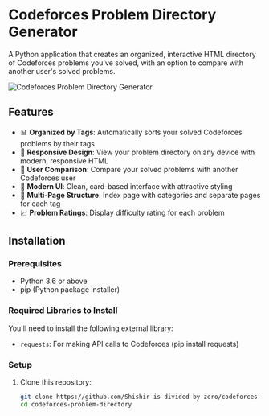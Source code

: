 # Codeforces Problem Directory Generator

A Python application that creates an organized, interactive HTML directory of Codeforces problems you've solved, with an option to compare with another user's solved problems.

![Codeforces Problem Directory Generator](https://raw.githubusercontent.com/ShishirAcharjee/codeforces-problem-directory/main/screenshots/app_screenshot.png)

## Features

- 📊 **Organized by Tags**: Automatically sorts your solved Codeforces problems by their tags
- 📱 **Responsive Design**: View your problem directory on any device with modern, responsive HTML
- 🔄 **User Comparison**: Compare your solved problems with another Codeforces user
- 🎨 **Modern UI**: Clean, card-based interface with attractive styling
- 🧩 **Multi-Page Structure**: Index page with categories and separate pages for each tag
- 📈 **Problem Ratings**: Display difficulty rating for each problem

## Installation

### Prerequisites

- Python 3.6 or above
- pip (Python package installer)

### Required Libraries to Install

You'll need to install the following external library:
- `requests`: For making API calls to Codeforces (pip install requests)

### Setup

1. Clone this repository:
   ```bash
   git clone https://github.com/Shishir-is-divided-by-zero/codeforces-problem-directory.git
   cd codeforces-problem-directory
